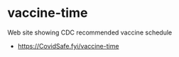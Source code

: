 # vaccine-time
Web site showing CDC recommended vaccine schedule
- https://CovidSafe.fyi/vaccine-time

